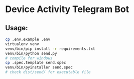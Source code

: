 # Device Activity Telegram Bot

## Usage:

```sh
cp .env.example .env
virtualenv venv
venv/bin/pip install -r requirements.txt
venv/bin/python send.py
# compile for windows
cp .spec.template send.spec
venv/bin/pyinstaller send.spec
# check dist/send/ for executable file
```
